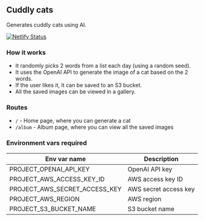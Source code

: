 ## Cuddly cats

Generates cuddly cats using AI.

[![Netlify Status](https://api.netlify.com/api/v1/badges/3b05af0c-eca8-4ae6-a7e9-dab32f4d61a8/deploy-status)](https://app.netlify.com/sites/cuddly-cats/deploys)

### How it works

- It randomly picks 2 words from a list each day (using a random seed).
- It uses the OpenAI API to generate the image of a cat based on the 2 words.
- If the user likes it, it can be saved to an S3 bucket.
- All the saved images can be viewed in a gallery.

### Routes

- `/` - Home page, where you can generate a cat
- `/album` - Album page, where you can view all the saved images


### Environment vars required

| Env var name                  | Description           |
|-------------------------------|-----------------------|
| PROJECT_OPENAI_API_KEY        | OpenAI API key        |
| PROJECT_AWS_ACCESS_KEY_ID     | AWS access key ID     |
| PROJECT_AWS_SECRET_ACCESS_KEY | AWS secret access key |
| PROJECT_AWS_REGION            | AWS region            |
| PROJECT_S3_BUCKET_NAME        | S3 bucket name        |